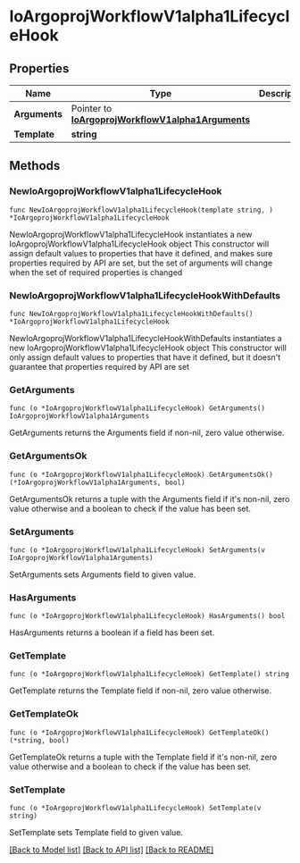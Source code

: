# IoArgoprojWorkflowV1alpha1LifecycleHook

## Properties

Name | Type | Description | Notes
------------ | ------------- | ------------- | -------------
**Arguments** | Pointer to [**IoArgoprojWorkflowV1alpha1Arguments**](IoArgoprojWorkflowV1alpha1Arguments.md) |  | [optional] 
**Template** | **string** |  | 

## Methods

### NewIoArgoprojWorkflowV1alpha1LifecycleHook

`func NewIoArgoprojWorkflowV1alpha1LifecycleHook(template string, ) *IoArgoprojWorkflowV1alpha1LifecycleHook`

NewIoArgoprojWorkflowV1alpha1LifecycleHook instantiates a new IoArgoprojWorkflowV1alpha1LifecycleHook object
This constructor will assign default values to properties that have it defined,
and makes sure properties required by API are set, but the set of arguments
will change when the set of required properties is changed

### NewIoArgoprojWorkflowV1alpha1LifecycleHookWithDefaults

`func NewIoArgoprojWorkflowV1alpha1LifecycleHookWithDefaults() *IoArgoprojWorkflowV1alpha1LifecycleHook`

NewIoArgoprojWorkflowV1alpha1LifecycleHookWithDefaults instantiates a new IoArgoprojWorkflowV1alpha1LifecycleHook object
This constructor will only assign default values to properties that have it defined,
but it doesn't guarantee that properties required by API are set

### GetArguments

`func (o *IoArgoprojWorkflowV1alpha1LifecycleHook) GetArguments() IoArgoprojWorkflowV1alpha1Arguments`

GetArguments returns the Arguments field if non-nil, zero value otherwise.

### GetArgumentsOk

`func (o *IoArgoprojWorkflowV1alpha1LifecycleHook) GetArgumentsOk() (*IoArgoprojWorkflowV1alpha1Arguments, bool)`

GetArgumentsOk returns a tuple with the Arguments field if it's non-nil, zero value otherwise
and a boolean to check if the value has been set.

### SetArguments

`func (o *IoArgoprojWorkflowV1alpha1LifecycleHook) SetArguments(v IoArgoprojWorkflowV1alpha1Arguments)`

SetArguments sets Arguments field to given value.

### HasArguments

`func (o *IoArgoprojWorkflowV1alpha1LifecycleHook) HasArguments() bool`

HasArguments returns a boolean if a field has been set.

### GetTemplate

`func (o *IoArgoprojWorkflowV1alpha1LifecycleHook) GetTemplate() string`

GetTemplate returns the Template field if non-nil, zero value otherwise.

### GetTemplateOk

`func (o *IoArgoprojWorkflowV1alpha1LifecycleHook) GetTemplateOk() (*string, bool)`

GetTemplateOk returns a tuple with the Template field if it's non-nil, zero value otherwise
and a boolean to check if the value has been set.

### SetTemplate

`func (o *IoArgoprojWorkflowV1alpha1LifecycleHook) SetTemplate(v string)`

SetTemplate sets Template field to given value.



[[Back to Model list]](../README.md#documentation-for-models) [[Back to API list]](../README.md#documentation-for-api-endpoints) [[Back to README]](../README.md)


